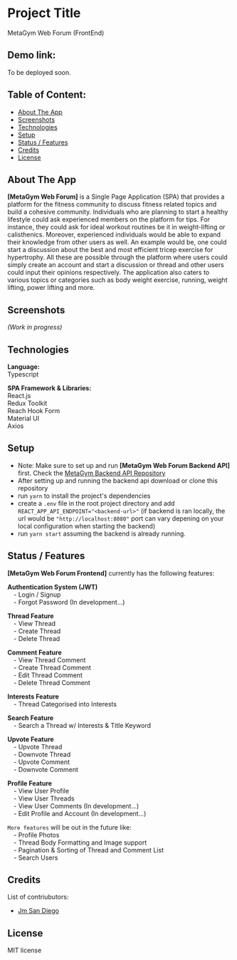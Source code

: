 # Project Title

MetaGym Web Forum (FrontEnd)

## Demo link:

To be deployed soon.

## Table of Content:

- [About The App](#about-the-app)
- [Screenshots](#screenshots)
- [Technologies](#technologies)
- [Setup](#setup)
- [Status / Features](#status)
- [Credits](#credits)
- [License](#license)

## About The App

**[MetaGym Web Forum]** is a Single Page Application (SPA) that provides a platform for the fitness community to discuss fitness related topics and build a cohesive community. Individuals who are planning to start a healthy lifestyle could ask experienced members on the platform for tips. For instance, they could ask for ideal workout routines be it in weight-lifting or calisthenics. Moreover, experienced individuals would be able to expand their knowledge from other users as well. An example would be, one could start a discussion about the best and most efficient tricep exercise for hypertrophy. All these are possible through the platform where users could simply create an account and start a discussion or thread and other users could input their opinions respectively. The application also caters to various topics or categories such as body weight exercise, running, weight lifting, power lifting and more.

## Screenshots

_(Work in progress)_

## Technologies

**Language:**\
Typescript

**SPA Framework & Libraries:**\
React.js\
Redux Toolkit\
Reach Hook Form\
Material UI\
Axios

## Setup

- Note: Make sure to set up and run **[MetaGym Web Forum Backend API]** first. Check the [MetaGym Backend API Repository](https://github.com/jmsandiegoo/metagym_web_forum_backend)
- After setting up and running the backend api download or clone this repository
- run `yarn` to install the project's dependencies
- create a `.env` file in the root project directory and add `REACT_APP_API_ENDPOINT="<backend-url>"` (if backend is ran locally, the url would be `"http://localhost:8080"` port can vary depening on your local configuration when starting the backend)
- run `yarn start` assuming the backend is already running.

## Status / Features

**[MetaGym Web Forum Frontend]** currently has the following features:

**Authentication System (JWT)**\
&emsp;- Login / Signup\
&emsp;- Forgot Password (In development...)

**Thread Feature**\
&emsp;- View Thread\
&emsp;- Create Thread\
&emsp;- Delete Thread

**Comment Feature**\
&emsp;- View Thread Comment\
&emsp;- Create Thread Comment\
&emsp;- Edit Thread Comment\
&emsp;- Delete Thread Comment

**Interests Feature**\
&emsp;- Thread Categorised into Interests

**Search Feature**\
&emsp;- Search a Thread w/ Interests & Title Keyword

**Upvote Feature**\
&emsp;- Upvote Thread\
&emsp;- Downvote Thread\
&emsp;- Upvote Comment\
&emsp;- Downvote Comment

**Profile Feature**\
&emsp;- View User Profile\
&emsp;- View User Threads\
&emsp;- View User Comments (In development...)\
&emsp;- Edit Profile and Account (In development...)

`More features` will be out in the future like:\
&emsp;- Profile Photos\
&emsp;- Thread Body Formatting and Image support\
&emsp;- Pagination & Sorting of Thread and Comment List\
&emsp;- Search Users

## Credits

List of contriubutors:

- [Jm San Diego](https://github.com/jmsandiegoo)

## License

MIT license
